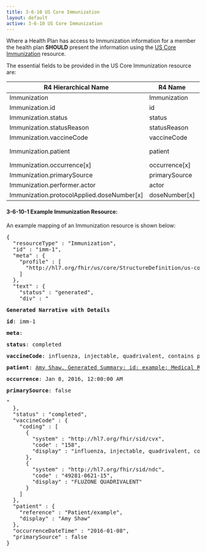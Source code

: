 ```yaml
---
title: 3-6-10 US Core Immunization
layout: default
active: 3-6-10 US Core Immunization
---
```


Where a Health Plan has access to Immunization information for a member the health plan **SHOULD** present the information using the [US Core Immunization](https://build.fhir.org/ig/HL7/US-Core-R4/StructureDefinition-us-core-immunization.html) resource.

The essential fields to be provided in the US Core Immunization resource are:

| R4 Hierarchical Name                       | R4 Name       | Card. | Type                                                      |
|--------------------------------------------|---------------|-------|-----------------------------------------------------------|
| Immunization                               | Immunization  | 0..*  |                                                           |
| Immunization.id                            | id            | 0..1  | id                                                        |
| Immunization.status                        | status        | 1..1  | code                                                      |
| Immunization.statusReason                  | statusReason  | 0..1  | CodeableConcept                                           |
| Immunization.vaccineCode                   | vaccineCode   | 1..1  | CodeableConcept                                           |
| Immunization.patient                       | patient       | 1..1  | Reference(US Core Patient Profile)                        |
| Immunization.occurrence[x]                 | occurrence[x] | 1..1  | dateTime, string                                          |
| Immunization.primarySource                 | primarySource | 1..1  | boolean                                                   |
| Immunization.performer.actor               | actor         | 1..1  | Reference(Practitioner | PractitionerRole | Organization) |
| Immunization.protocolApplied.doseNumber[x] | doseNumber[x] | 1..1  | positiveInt, string                                       |


#### 3-6-10-1 Example Immunization Resource:

An example mapping of an Immunization resource is shown below:

<pre>
{
  "resourceType" : "Immunization",
  "id" : "imm-1",
  "meta" : {
    "profile" : [
      "http://hl7.org/fhir/us/core/StructureDefinition/us-core-immunization"
    ]
  },
  "text" : {
    "status" : "generated",
    "div" : "<div xmlns=\"http://www.w3.org/1999/xhtml\"><p><b>Generated Narrative with Details</b></p><p><b>id</b>: imm-1</p><p><b>meta</b>: </p><p><b>status</b>: completed</p><p><b>vaccineCode</b>: influenza, injectable, quadrivalent, contains preservative <span style=\"background: LightGoldenRodYellow\">(Details : {http://hl7.org/fhir/sid/cvx code '158' = 'influenza, injectable, quadrivalent', given as 'influenza, injectable, quadrivalent, contains preservative'}; {http://hl7.org/fhir/sid/ndc code '49281-0621-15' = '49281-0621-15', given as 'FLUZONE QUADRIVALENT'})</span></p><p><b>patient</b>: <a href=\"Patient-example.html\">Amy Shaw. Generated Summary: id: example; Medical Record Number = 1032702 (USUAL); active; Amy V. Shaw ; ph: 555-555-5555(HOME), amy.shaw@example.com; gender: female; birthDate: Feb 20, 2007</a></p><p><b>occurrence</b>: Jan 8, 2016, 12:00:00 AM</p><p><b>primarySource</b>: false</p></div>"
  },
  "status" : "completed",
  "vaccineCode" : {
    "coding" : [
      {
        "system" : "http://hl7.org/fhir/sid/cvx",
        "code" : "158",
        "display" : "influenza, injectable, quadrivalent, contains preservative"
      },
      {
        "system" : "http://hl7.org/fhir/sid/ndc",
        "code" : "49281-0621-15",
        "display" : "FLUZONE QUADRIVALENT"
      }
    ]
  },
  "patient" : {
    "reference" : "Patient/example",
    "display" : "Amy Shaw"
  },
  "occurrenceDateTime" : "2016-01-08",
  "primarySource" : false
}
</pre>


